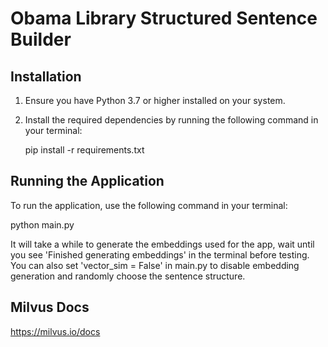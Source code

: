 Obama Library Structured Sentence Builder
=====================

Installation
------------

1. Ensure you have Python 3.7 or higher installed on your system.

2. Install the required dependencies by running the following command in your terminal:

   pip install -r requirements.txt

Running the Application
-----------------------

To run the application, use the following command in your terminal:

   python main.py

It will take a while to generate the embeddings used for the app, wait until you see 'Finished generating embeddings' in the terminal before testing.
You can also set 'vector_sim = False' in main.py to disable embedding generation and randomly choose the sentence structure.

Milvus Docs
-----------------------
https://milvus.io/docs
